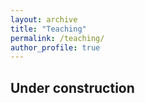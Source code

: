 ```yaml
---
layout: archive
title: "Teaching"
permalink: /teaching/
author_profile: true
---
```


## Under construction
